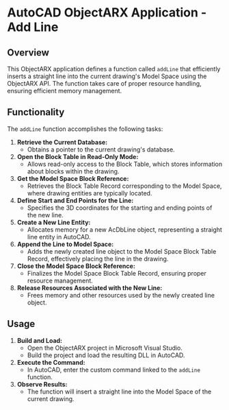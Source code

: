 # AutoCAD ObjectARX Application - Add Line
## Overview
This ObjectARX application defines a function called `addLine` that efficiently inserts a straight line into the current drawing's Model Space using the ObjectARX API. The function takes care of proper resource handling, ensuring efficient memory management.
## Functionality
The `addLine` function accomplishes the following tasks:
1. **Retrieve the Current Database:**
   - Obtains a pointer to the current drawing's database.
2. **Open the Block Table in Read-Only Mode:**
   - Allows read-only access to the Block Table, which stores information about blocks within the drawing.
3. **Get the Model Space Block Reference:**
   - Retrieves the Block Table Record corresponding to the Model Space, where drawing entities are typically located.
4. **Define Start and End Points for the Line:**
   - Specifies the 3D coordinates for the starting and ending points of the new line.
5. **Create a New Line Entity:**
   - Allocates memory for a new AcDbLine object, representing a straight line entity in AutoCAD.
6. **Append the Line to Model Space:**
   - Adds the newly created line object to the Model Space Block Table Record, effectively placing the line in the drawing.
7. **Close the Model Space Block Reference:**
   - Finalizes the Model Space Block Table Record, ensuring proper resource management.
8. **Release Resources Associated with the New Line:**
   - Frees memory and other resources used by the newly created line object.
## Usage
1. **Build and Load:**
   - Open the ObjectARX project in Microsoft Visual Studio.
   - Build the project and load the resulting DLL in AutoCAD.
2. **Execute the Command:**
   - In AutoCAD, enter the custom command linked to the `addLine` function.
3. **Observe Results:**
   - The function will insert a straight line into the Model Space of the current drawing.